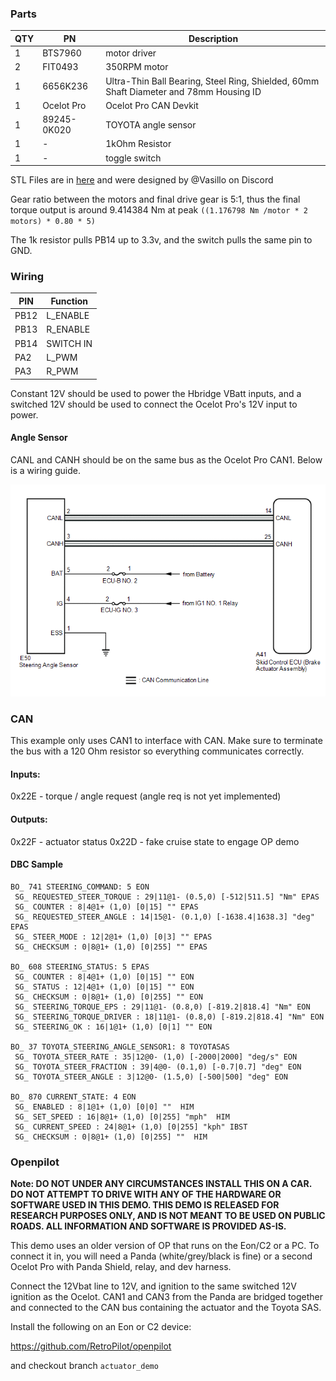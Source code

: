 ### Parts

| QTY | PN        | Description           | 
|-----|-----------|-----------------------|
|1    |BTS7960    | motor driver          |
|2    |FIT0493    | 350RPM motor          |
|1    |6656K236   | Ultra-Thin Ball Bearing, Steel Ring, Shielded, 60mm Shaft Diameter and 78mm Housing ID  |
|1    |Ocelot Pro | Ocelot Pro CAN Devkit |
|1    |89245-0K020| TOYOTA angle sensor   |
|1    | -         | 1kOhm Resistor        |
|1    | -         | toggle switch         |

STL Files are in [here](../../hardware/actuator-demo) and were designed by @Vasillo on Discord

Gear ratio between the motors and final drive gear is 5:1, thus the final torque output is around 9.414384 Nm at peak `((1.176798 Nm /motor * 2 motors) * 0.80 * 5)`

The 1k resistor pulls PB14 up to 3.3v, and the switch pulls the same pin to GND.

### Wiring

|  PIN  |  Function  |
|-------|------------|
| PB12  | L_ENABLE   |
| PB13  | R_ENABLE   |
| PB14  | SWITCH IN  |
| PA2   | L_PWM      |
| PA3   | R_PWM      |

Constant 12V should be used to power the Hbridge VBatt inputs, and a switched 12V should be used to connect the Ocelot Pro's 12V input to power.

#### Angle Sensor
CANL and CANH should be on the same bus as the Ocelot Pro CAN1. Below is a wiring guide.

![Angle Sensor Pinout](assets/pinout.png)

### CAN

This example only uses CAN1 to interface with CAN. Make sure to terminate the bus with a 120 Ohm resistor so everything communicates correctly.

#### Inputs:
0x22E - torque / angle request (angle req is not yet implemented)

#### Outputs:
0x22F - actuator status
0x22D - fake cruise state to engage OP demo

#### DBC Sample

```dbc
BO_ 741 STEERING_COMMAND: 5 EON
 SG_ REQUESTED_STEER_TORQUE : 29|11@1- (0.5,0) [-512|511.5] "Nm" EPAS
 SG_ COUNTER : 8|4@1+ (1,0) [0|15] "" EPAS
 SG_ REQUESTED_STEER_ANGLE : 14|15@1- (0.1,0) [-1638.4|1638.3] "deg" EPAS
 SG_ STEER_MODE : 12|2@1+ (1,0) [0|3] "" EPAS
 SG_ CHECKSUM : 0|8@1+ (1,0) [0|255] "" EPAS

BO_ 608 STEERING_STATUS: 5 EPAS
 SG_ COUNTER : 8|4@1+ (1,0) [0|15] "" EON
 SG_ STATUS : 12|4@1+ (1,0) [0|15] "" EON
 SG_ CHECKSUM : 0|8@1+ (1,0) [0|255] "" EON
 SG_ STEERING_TORQUE_EPS : 29|11@1- (0.8,0) [-819.2|818.4] "Nm" EON
 SG_ STEERING_TORQUE_DRIVER : 18|11@1- (0.8,0) [-819.2|818.4] "Nm" EON
 SG_ STEERING_OK : 16|1@1+ (1,0) [0|1] "" EON

BO_ 37 TOYOTA_STEERING_ANGLE_SENSOR1: 8 TOYOTASAS
 SG_ TOYOTA_STEER_RATE : 35|12@0- (1,0) [-2000|2000] "deg/s" EON
 SG_ TOYOTA_STEER_FRACTION : 39|4@0- (0.1,0) [-0.7|0.7] "deg" EON
 SG_ TOYOTA_STEER_ANGLE : 3|12@0- (1.5,0) [-500|500] "deg" EON

BO_ 870 CURRENT_STATE: 4 EON
 SG_ ENABLED : 8|1@1+ (1,0) [0|0] ""  HIM
 SG_ SET_SPEED : 16|8@1+ (1,0) [0|255] "mph"  HIM
 SG_ CURRENT_SPEED : 24|8@1+ (1,0) [0|255] "kph" IBST
 SG_ CHECKSUM : 0|8@1+ (1,0) [0|255] ""  HIM
```

### Openpilot
**Note: DO NOT UNDER ANY CIRCUMSTANCES INSTALL THIS ON A CAR. DO NOT ATTEMPT TO DRIVE WITH ANY OF THE HARDWARE OR SOFTWARE USED IN THIS DEMO. THIS DEMO IS RELEASED FOR RESEARCH PURPOSES ONLY, AND IS NOT MEANT TO BE USED ON PUBLIC ROADS. ALL INFORMATION AND SOFTWARE IS PROVIDED AS-IS.**

This demo uses an older version of OP that runs on the Eon/C2 or a PC. To connect it in, you will need a Panda (white/grey/black is fine) or a second Ocelot Pro with Panda Shield, relay, and dev harness.

Connect the 12Vbat line to 12V, and ignition to the same switched 12V ignition as the Ocelot. CAN1 and CAN3 from the Panda are bridged together and connected to the CAN bus containing the actuator and the Toyota SAS.

Install the following on an Eon or C2 device:

https://github.com/RetroPilot/openpilot

and checkout branch `actuator_demo`
